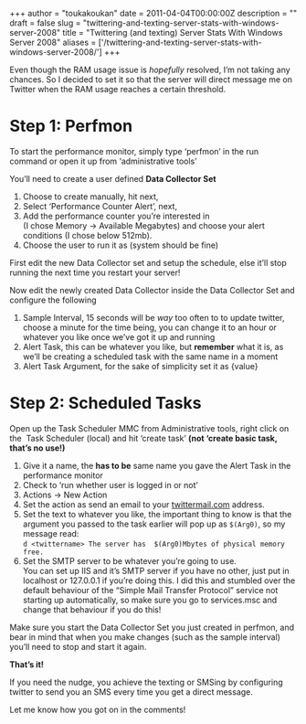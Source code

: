 +++
author = "toukakoukan"
date = 2011-04-04T00:00:00Z
description = ""
draft = false
slug = "twittering-and-texting-server-stats-with-windows-server-2008"
title = "Twittering (and texting) Server Stats With Windows Server 2008"
aliases = ['/twittering-and-texting-server-stats-with-windows-server-2008/']
+++

Even though the RAM usage issue is *hopefully* resolved, I’m not taking any chances. So I decided to set it so that the server will direct message me on Twitter when the RAM usage reaches a certain threshold.


# Step 1: Perfmon

To start the performance monitor, simply type ‘perfmon’ in the run command or open it up from ‘administrative tools’

You’ll need to create a user defined **Data Collector Set**

1. Choose to create manually, hit next,
2. Select ‘Performance Counter Alert’, next,
3. Add the performance counter you’re interested in  
 (I chose Memory -> Available Megabytes) and choose your alert conditions (I chose below 512mb).
4. Choose the user to run it as (system should be fine)

First edit the new Data Collector set and setup the schedule, else it’ll stop running the next time you restart your server!

Now edit the newly created Data Collector inside the Data Collector Set and configure the following

1. Sample Interval, 15 seconds will be *way* too often to to update twitter, choose a minute for the time being, you can change it to an hour or whatever you like once we’ve got it up and running
2. Alert Task, this can be whatever you like, but **remember** what it is, as we’ll be creating a scheduled task with the same name in a moment
3. Alert Task Argument, for the sake of simplicity set it as {value}


# Step 2: Scheduled Tasks

Open up the Task Scheduler MMC from Administrative tools, right click on the  Task Scheduler (local) and hit ‘create task’ **(not ‘create basic task, that’s no use!)**

1. Give it a name, the **has to be** same name you gave the Alert Task in the performance monitor
2. Check to ‘run whether user is logged in or not’
3. Actions -> New Action
4. Set the action as send an email to your [twittermail.com](http://www.twittermail.com) address.
5. Set the text to whatever you like, the important thing to know is that the argument you passed to the task earlier will pop up as `$(Arg0)`, so my message read:  
 `d <twittername> The server has  $(Arg0)Mbytes of physical memory free.`
6. Set the SMTP server to be whatever you’re going to use.  
 You can set up IIS and it’s SMTP server if you have no other, just put in localhost or 127.0.0.1 if you’re doing this. I did this and stumbled over the default behaviour of the “Simple Mail Transfer Protocol” service not starting up automatically, so make sure you go to services.msc and change that behaviour if you do this!

Make sure you start the Data Collector Set you just created in perfmon, and bear in mind that when you make changes (such as the sample interval) you’ll need to stop and start it again.

**That’s it!**

If you need the nudge, you achieve the texting or SMSing by configuring twitter to send you an SMS every time you get a direct message.

Let me know how you got on in the comments!

